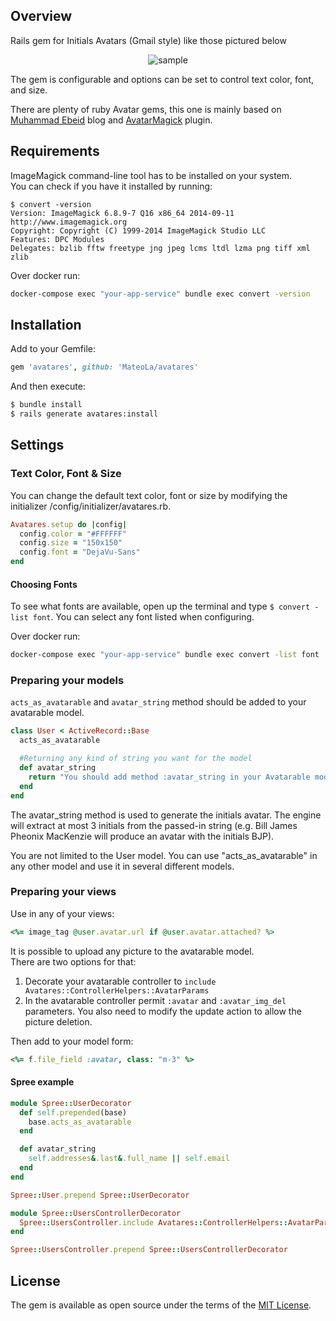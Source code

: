 ## Overview

Rails gem for Initials Avatars (Gmail style) like those pictured below

<p align="center">
	<img src="https://user-images.githubusercontent.com/138067/52684517-8a70a400-2f14-11e9-8412-04945bc7c839.png" alt="sample">
</p>

The gem is configurable and options can be set to control text color, font, and size.

There are plenty of ruby Avatar gems, this one is mainly based on [Muhammad Ebeid](
https://www.muhammadebeid.com/blog/generate-initials-avatar-programmatically-with-minimagick-and-active-storage) blog and [AvatarMagick](https://github.com/bjedrocha/avatar_magick) plugin. 

## Requirements

ImageMagick command-line tool has to be installed on your system.<br>
You can check if you have it installed by running:

```
$ convert -version
Version: ImageMagick 6.8.9-7 Q16 x86_64 2014-09-11 http://www.imagemagick.org
Copyright: Copyright (C) 1999-2014 ImageMagick Studio LLC
Features: DPC Modules
Delegates: bzlib fftw freetype jng jpeg lcms ltdl lzma png tiff xml zlib
```

Over docker run:
```sh
docker-compose exec "your-app-service" bundle exec convert -version
```

## Installation

Add to your Gemfile:

```ruby
gem 'avatares', github: 'MateoLa/avatares'
```

And then execute:

```sh
$ bundle install
$ rails generate avatares:install
```

## Settings

### Text Color, Font & Size

You can change the default text color, font or size by modifying the initializer /config/initializer/avatares.rb.

```ruby
Avatares.setup do |config|
  config.color = "#FFFFFF"
  config.size = "150x150"
  config.font = "DejaVu-Sans"
end
```

#### Choosing Fonts

To see what fonts are available, open up the terminal and type ```$ convert -list font```. You can select any font listed when configuring.

Over docker run:
```sh
docker-compose exec "your-app-service" bundle exec convert -list font
```

### Preparing your models

```acts_as_avatarable``` and ```avatar_string``` method should be added to your avatarable model.

```ruby
class User < ActiveRecord::Base
  acts_as_avatarable

  #Returning any kind of string you want for the model
  def avatar_string
    return "You should add method :avatar_string in your Avatarable model"
  end  
end
```

The avatar_string method is used to generate the initials avatar. The engine will extract at most 3 initials from the passed-in string (e.g. Bill James Pheonix MacKenzie will produce an avatar with the initials BJP).

You are not limited to the User model. You can use "acts_as_avatarable" in any other model and use it in several different models.

### Preparing your views

Use in any of your views:

```ruby
<%= image_tag @user.avatar.url if @user.avatar.attached? %>
```

It is possible to upload any picture to the avatarable model.<br>
There are two options for that:<br>
1) Decorate your avatarable controller to ```include Avatares::ControllerHelpers::AvatarParams```
2) In the avatarable controller permit ```:avatar``` and ```:avatar_img_del``` parameters. You also need to modify the update action to allow the picture deletion.

Then add to your model form:

```ruby
<%= f.file_field :avatar, class: "m-3" %>
```

#### Spree example

```ruby
module Spree::UserDecorator
  def self.prepended(base)
    base.acts_as_avatarable
  end

  def avatar_string
    self.addresses&.last&.full_name || self.email
  end
end

Spree::User.prepend Spree::UserDecorator
```

```ruby
module Spree::UsersControllerDecorator
  Spree::UsersController.include Avatares::ControllerHelpers::AvatarParams
end

Spree::UsersController.prepend Spree::UsersControllerDecorator
```

## License

The gem is available as open source under the terms of the [MIT License](https://opensource.org/licenses/MIT).
